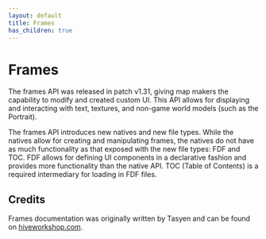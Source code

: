 ```yaml
---
layout: default
title: Frames
has_children: true
---
```


# Frames
The frames API was released in patch v1.31, giving map makers the capability to modify and created custom UI. This API allows for displaying and interacting with text, textures, and non-game world models (such as the Portrait).

The frames API introduces new natives and new file types. While the natives allow for creating and manipulating frames, the natives do not have as much functionality as that exposed with the new file types: FDF and TOC. FDF allows for defining UI components in a declarative fashion and provides more functionality than the native API. TOC (Table of Contents) is a required intermediary for loading in FDF files.

## Credits
Frames documentation was originally written by Tasyen and can be found on [hiveworkshop.com](https://www.hiveworkshop.com/pastebin/913bd439799b3d917e5b522dd9ef458f20598/).
